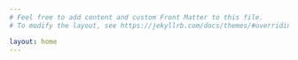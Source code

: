 ```yaml
---
# Feel free to add content and custom Front Matter to this file.
# To modify the layout, see https://jekyllrb.com/docs/themes/#overriding-theme-defaults

layout: home
---
```


<div class="home-radio-container">
<div class="home-radio" title="電波のじゃま、しないでね！"></div>
</div>